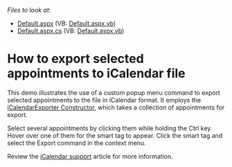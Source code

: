<!-- default file list -->
*Files to look at*:

* [Default.aspx](./CS/WebSite/Default.aspx) (VB: [Default.aspx.vb](./VB/WebSite/Default.aspx.vb))
* [Default.aspx.cs](./CS/WebSite/Default.aspx.cs) (VB: [Default.aspx.vb](./VB/WebSite/Default.aspx.vb))
<!-- default file list end -->
# How to export selected appointments to iCalendar file


<p>This demo illustrates the use of a custom popup menu command to export selected appointments to the file in iCalendar format. It employs the <a href="http://www.devexpress.com/Help/Content.aspx?help=XtraScheduler&document=DevExpressXtraScheduleriCalendariCalendarExporter_ctortopic1.htm">iCalendarExporter Constructor</a>, which takes a collection of appointments for export.</p><p>Select several appointments by clicking them while holding the Ctrl key.  Hover over one of them for the smart tag to appear. Click the smart tag and select the Export command in the context menu.</p><p>Review the <a href="http://www.devexpress.com/Help/Content.aspx?help=XtraScheduler&document=CustomDocument4744.htm">iCalendar support</a> article for more information.</p>

<br/>


